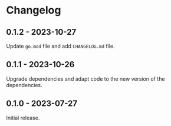 # Changelog

## 0.1.2 - 2023-10-27

Update `go.mod` file and add `CHANGELOG.md` file.

## 0.1.1 - 2023-10-26

Upgrade dependencies and adapt code to the new version of the dependencies.

## 0.1.0 - 2023-07-27

Initial release.
